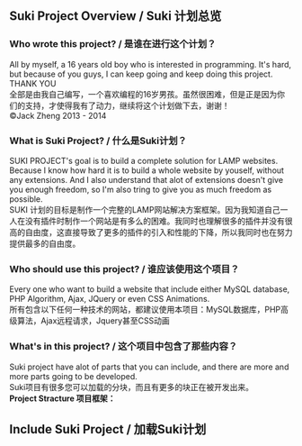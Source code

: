<h2>Suki Project Overview / Suki 计划总览</h2>

<h3>Who wrote this project? / 是谁在进行这个计划？</h3>
All by myself, a 16 years old boy who is interested in programming. It's hard, but because of you guys, I can keep going and keep doing this project. THANK YOU<br>
全部是由我自己编写，一个喜欢编程的16岁男孩。虽然很困难，但是正是因为你们的支持，才使得我有了动力，继续将这个计划做下去，谢谢！<br>
©Jack Zheng 2013 - 2014
<h3>What is Suki Project? / 什么是Suki计划？</h3>
SUKI PROJECT's goal is to build a complete solution for LAMP websites. Because I know how hard it is to build a whole website by youself, without any extensions. And I also understand that alot of extensions doesn't give you enough freedom, so I'm also tring to give you as much freedom as possible.<br>
SUKI 计划的目标是制作一个完整的LAMP网站解决方案框架。因为我知道自己一人在没有插件时制作一个网站是有多么的困难。我同时也理解很多的插件并没有很高的自由度，这直接导致了更多的插件的引入和性能的下降，所以我同时也在努力提供最多的自由度。
<h3>Who should use this project? / 谁应该使用这个项目？</h3>
Every one who want to build a website that include either MySQL database, PHP Algorithm, Ajax, JQuery or even CSS Animations.<br>
所有包含以下任何一种技术的网站，都建议使用本项目：MySQL数据库，PHP高级算法，Ajax远程请求，Jquery甚至CSS动画
<h3>What's in this project? / 这个项目中包含了那些内容？</h3>
Suki project have alot of parts that you can include, and there are more and more parts going to be developed.<br>
Suki项目有很多您可以加载的分块，而且有更多的块正在被开发出来。<br>
<b>Project Stracture 项目框架：</b>

<h2>Include Suki Project / 加载Suki计划</h2>
